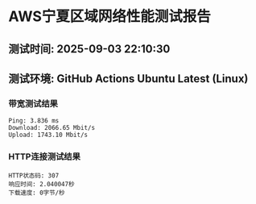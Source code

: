 # AWS宁夏区域网络性能测试报告
## 测试时间: 2025-09-03 22:10:30
## 测试环境: GitHub Actions Ubuntu Latest (Linux)

### 带宽测试结果
```
Ping: 3.836 ms
Download: 2066.65 Mbit/s
Upload: 1743.10 Mbit/s
```

### HTTP连接测试结果
```
HTTP状态码: 307
响应时间: 2.040047秒
下载速度: 0字节/秒
```

